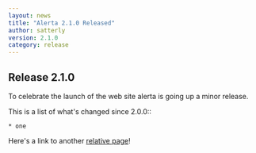 ```yaml
---
layout: news
title: "Alerta 2.1.0 Released"
author: satterly
version: 2.1.0
category: release
---
```


## Release 2.1.0

To celebrate the launch of the web site alerta is going up a minor release.

This is a list of what's changed since 2.0.0::

    * one

Here's a link to another [relative page](/docs/rest-api/)!
